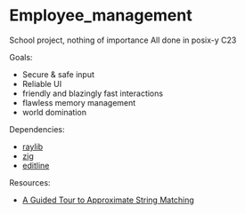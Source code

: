 # Employee_management
School project, nothing of importance
All done in posix-y C23

Goals:
* Secure & safe input
* Reliable UI
* friendly and blazingly fast interactions
* flawless memory management
* world domination

Dependencies:
* [raylib](https://github.com/raysan5/raylib/)
* [zig](https://github.com/ziglang/zig)
* [editline](https://github.com/troglobit/editline)

Resources:
- [A Guided Tour to Approximate String Matching](http://repositorio.uchile.cl/bitstream/handle/2250/126168/Navarro_Gonzalo_Guided_tour.pdf)
